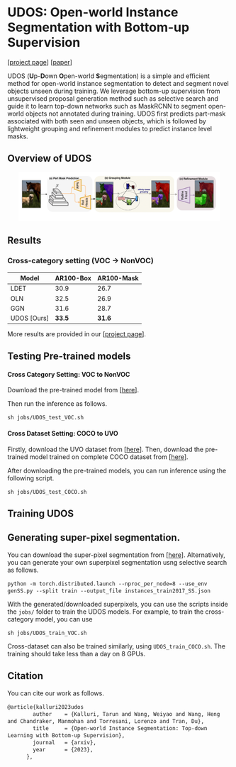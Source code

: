 # UDOS: Open-world Instance Segmentation with Bottom-up Supervision

[[project page](https://tarun005.github.io/UDOS/)] [[paper](https://arxiv.org/pdf/)]

UDOS (**U**p-**D**own **O**pen-world **S**egmentation) is a simple and efficient method for open-world instance segmentation to detect and segment novel objects unseen during training. We leverage bottom-up supervision from unsupervised proposal generation method such as selective search and guide it to learn top-down networks such as MaskRCNN to segment open-world objects not annotated during training. UDOS first predicts part-mask associated with both seen and unseen objects, which is followed by lightweight grouping and refinement modules to predict instance level masks. 

## Overview of UDOS

<center><img src="./assets/problemFig.png" width="90%"></center>

## Results

### Cross-category setting (VOC -> NonVOC)

| Model      | AR100-Box | AR100-Mask |
| ----------- | ----------- | -------  | 
| LDET       | 30.9     | 26.7      |
| OLN        | 32.5      | 26.9       |
| GGN        | 31.6      | 28.7       |
| UDOS [Ours]| **33.5**      | **31.6**       |

More results are provided in our [[project page](https://tarun005.github.io/UDOS/)].

## Testing Pre-trained models

#### Cross Category Setting: VOC to NonVOC 

Download the pre-trained model from [[here](https://drive.google.com/file/d/1qT5OrftlbWN0Zidq3R82L6-dV3CUi1TM/view?usp=sharing)]. 

Then run the inference as follows.

```
sh jobs/UDOS_test_VOC.sh
```

#### Cross Dataset Setting: COCO to UVO

Firstly, download the UVO dataset from [[here](https://sites.google.com/view/unidentified-video-object/dataset?pli=1)]. Then, download the pre-trained model trained on complete COCO dataset from [[here](https://drive.google.com/file/d/1_NKAi1jTzYJQ11G1wzKuZUITMVHheled/view?usp=sharing)]. 

After downloading the pre-trained models, you can run inference using the following script.

```
sh jobs/UDOS_test_COCO.sh
```

## Training UDOS

## Generating super-pixel segmentation.

You can download the super-pixel segmentation from [[here](https://drive.google.com/file/d/125Wq4Kqw0Ev2pQFq3ZhiKMnMENBURJoX/view?usp=sharing)]. Alternatively, you can generate your own superpixel segmentation usng selective search as follows.

```
python -m torch.distributed.launch --nproc_per_node=8 --use_env genSS.py --split train --output_file instances_train2017_SS.json
```

With the generated/downloaded superpixels, you can use the scripts inside the `jobs/` folder to train the UDOS models. For example, to train the cross-category model, you can use

```
sh jobs/UDOS_train_VOC.sh
```

Cross-dataset can also be trained similarly, using `UDOS_train_COCO.sh`. The training should take less than a day on 8 GPUs.

## Citation

You can cite our work as follows.
```
@article{kalluri2023udos
        author    = {Kalluri, Tarun and Wang, Weiyao and Wang, Heng and Chandraker, Manmohan and Torresani, Lorenzo and Tran, Du},
        title     = {Open-world Instance Segmentation: Top-down Learning with Bottom-up Supervision},
        journal   = {arxiv},
        year      = {2023},
      },
```

